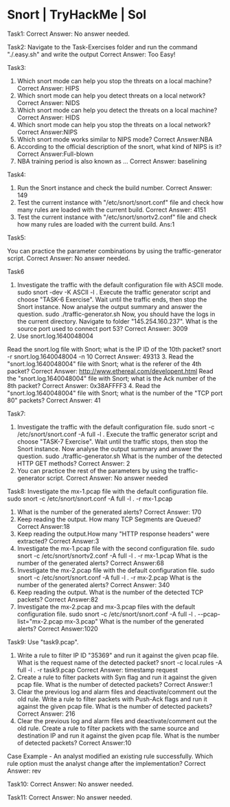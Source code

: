 # Snort | TryHackMe | Sol
Task1:
Correct Answer: No answer needed.

Task2:
Navigate to the Task-Exercises folder and run the command "./.easy.sh" and write the output
Correct Answer: Too Easy!

Task3:
1.	Which snort mode can help you stop the threats on a local machine?
Correct Answer: HIPS
2.	Which snort mode can help you detect threats on a local network?
Correct Answer: NIDS
3.	Which snort mode can help you detect the threats on a local machine?
Correct Answer: HIDS
4.	Which snort mode can help you stop the threats on a local network?
Correct Answer:NIPS
5.	Which snort mode works similar to NIPS mode?
Correct Answer:NBA
6.	According to the official description of the snort, what kind of NIPS is it?
Correct Answer:Full-blown
7.	NBA training period is also known as ...
Correct Answer: baselining

Task4:
1.	Run the Snort instance and check the build number.
Correct Answer: 149
2.	Test the current instance with "/etc/snort/snort.conf" file and check how many rules are loaded with the current build.
Correct Answer: 4151
3.	Test the current instance with "/etc/snort/snortv2.conf" file and check how many rules are loaded with the current build.
Ans:1

Task5:

You can practice the parameter combinations by using the traffic-generator script.
Correct Answer: No answer needed.

Task6
1.	Investigate the traffic with the default configuration file with ASCII mode.
sudo snort -dev -K ASCII -l .
Execute the traffic generator script and choose "TASK-6 Exercise". Wait until the traffic ends, then stop the Snort instance. Now analyse the output summary and answer the question.
sudo ./traffic-generator.sh
Now, you should have the logs in the current directory. Navigate to folder "145.254.160.237". What is the source port used to connect port 53?
Correct Answer: 3009
2.	Use snort.log.1640048004 

Read the snort.log file with Snort; what is the IP ID of the 10th packet?
snort -r snort.log.1640048004 -n 10
Correct Answer: 49313
3.	Read the "snort.log.1640048004" file with Snort; what is the referer of the 4th packet?
Correct Answer: http://www.ethereal.com/developent.html
Read the "snort.log.1640048004" file with Snort; what is the Ack number of the 8th packet?
Correct Answer: 0x38AFFFF3
4.	Read the "snort.log.1640048004" file with Snort; what is the number of the "TCP port 80" packets?
Correct Answer: 41

Task7:
1.	Investigate the traffic with the default configuration file.
sudo snort -c /etc/snort/snort.conf -A full -l .
Execute the traffic generator script and choose "TASK-7 Exercise". Wait until the traffic stops, then stop the Snort instance. Now analyse the output summary and answer the question.
sudo ./traffic-generator.sh
What is the number of the detected HTTP GET methods?
Correct Answer: 2
2.	You can practice the rest of the parameters by using the traffic-generator script.
Correct Answer: No answer needed

Task8:
Investigate the mx-1.pcap file with the default configuration file.
sudo snort -c /etc/snort/snort.conf -A full -l . -r mx-1.pcap
1.	What is the number of the generated alerts?
Correct Answer: 170
2.	Keep reading the output. How many TCP Segments are Queued?
Correct Answer:18
3.	Keep reading the output.How many "HTTP response headers" were extracted?
Correct Answer:3
4.	Investigate the mx-1.pcap file with the second configuration file.
sudo snort -c /etc/snort/snortv2.conf -A full -l . -r mx-1.pcap
What is the number of the generated alerts?
Correct Answer:68
5.	Investigate the mx-2.pcap file with the default configuration file.
sudo snort -c /etc/snort/snort.conf -A full -l . -r mx-2.pcap
What is the number of the generated alerts?
Correct Answer: 340
6.	Keep reading the output. What is the number of the detected TCP packets?
Correct Answer:82
7.	Investigate the mx-2.pcap and mx-3.pcap files with the default configuration file.
sudo snort -c /etc/snort/snort.conf -A full -l . --pcap-list="mx-2.pcap mx-3.pcap"
What is the number of the generated alerts?
Correct Answer:1020

Task9:
Use "task9.pcap".

1.	Write a rule to filter IP ID "35369" and run it against the given pcap file. What is the request name of the detected packet? snort -c local.rules -A full -l . -r task9.pcap
Correct Answer: timestamp request
2.	Create a rule to filter packets with Syn flag and run it against the given pcap file. What is the number of detected packets?
Correct Answer:1
3.	Clear the previous log and alarm files and deactivate/comment out the old rule.
Write a rule to filter packets with Push-Ack flags and run it against the given pcap file. What is the number of detected packets?
Correct Answer: 216
4.	Clear the previous log and alarm files and deactivate/comment out the old rule.
Create a rule to filter packets with the same source and destination IP and run it against the given pcap file. What is the number of detected packets?
Correct Answer:10

Case Example - An analyst modified an existing rule successfully. Which rule option must the analyst change after the implementation?
Correct Answer: rev

Task10:
Correct Answer: No answer needed.

Task11:
Correct Answer: No answer needed.




